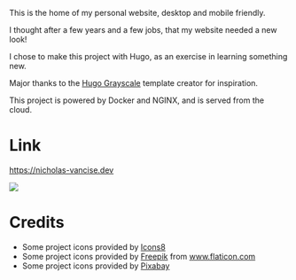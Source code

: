 This is the home of my personal website, desktop and mobile friendly.

I thought after a few years and a few jobs, that my website needed a new look!

I chose to make this project with Hugo, as an exercise in learning something new.

Major thanks to the [Hugo Grayscale](https://github.com/runningstream/hugograyscale) template creator for inspiration.

This project is powered by Docker and NGINX, and is served from the cloud.

# Link
https://nicholas-vancise.dev

![](readme-graphics/website.gif)

# Credits
- Some project icons provided by <a target="_blank" href="https://icons8.com">Icons8</a>
- Some project icons provided by <a href="https://www.freepik.com" title="Freepik">Freepik</a> from <a href="https://www.flaticon.com/" title="Flaticon">www.flaticon.com</a>
- Some project icons provided by <a href="https://pixabay.com" title="Pixabay">Pixabay</a>
